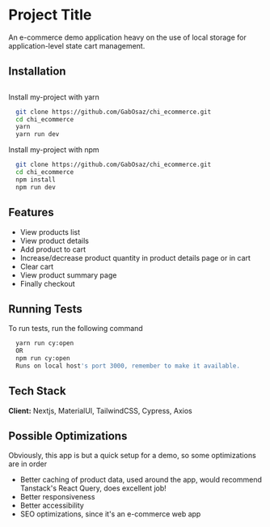 # Project Title

An e-commerce demo application heavy on the use of local storage for application-level state cart management.

## Installation

##

Install my-project with yarn

```bash
  git clone https://github.com/GabOsaz/chi_ecommerce.git
  cd chi_ecommerce
  yarn
  yarn run dev
```
Install my-project with npm

```bash
  git clone https://github.com/GabOsaz/chi_ecommerce.git
  cd chi_ecommerce
  npm install
  npm run dev
```


## Features

- View products list
- View product details
- Add product to cart
- Increase/decrease product quantity in product details page or in cart
- Clear cart
- View product summary page
- Finally checkout


## Running Tests

To run tests, run the following command

```bash
  yarn run cy:open
  OR
  npm run cy:open
  Runs on local host's port 3000, remember to make it available.
```


## Tech Stack

**Client:** Nextjs, MaterialUI, TailwindCSS, Cypress, Axios



## Possible Optimizations

Obviously, this app is but a quick setup for a demo, so some optimizations are in order

- Better caching of product data, used around the app, would recommend Tanstack's React Query, does excellent job!
- Better responsiveness
- Better accessibility
- SEO optimizations, since it's an e-commerce web app
